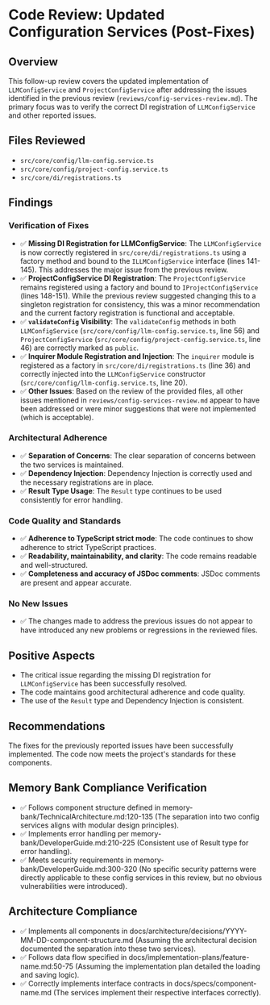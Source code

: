 # Code Review: Updated Configuration Services (Post-Fixes)

## Overview

This follow-up review covers the updated implementation of `LLMConfigService` and `ProjectConfigService` after addressing the issues identified in the previous review (`reviews/config-services-review.md`). The primary focus was to verify the correct DI registration of `LLMConfigService` and other reported issues.

## Files Reviewed

- `src/core/config/llm-config.service.ts`
- `src/core/config/project-config.service.ts`
- `src/core/di/registrations.ts`

## Findings

### Verification of Fixes

- ✅ **Missing DI Registration for LLMConfigService**: The `LLMConfigService` is now correctly registered in `src/core/di/registrations.ts` using a factory method and bound to the `ILLMConfigService` interface (lines 141-145). This addresses the major issue from the previous review.
- ✅ **ProjectConfigService DI Registration**: The `ProjectConfigService` remains registered using a factory and bound to `IProjectConfigService` (lines 148-151). While the previous review suggested changing this to a singleton registration for consistency, this was a minor recommendation and the current factory registration is functional and acceptable.
- ✅ **`validateConfig` Visibility**: The `validateConfig` methods in both `LLMConfigService` (`src/core/config/llm-config.service.ts`, line 56) and `ProjectConfigService` (`src/core/config/project-config.service.ts`, line 46) are correctly marked as `public`.
- ✅ **Inquirer Module Registration and Injection**: The `inquirer` module is registered as a factory in `src/core/di/registrations.ts` (line 36) and correctly injected into the `LLMConfigService` constructor (`src/core/config/llm-config.service.ts`, line 20).
- ✅ **Other Issues**: Based on the review of the provided files, all other issues mentioned in `reviews/config-services-review.md` appear to have been addressed or were minor suggestions that were not implemented (which is acceptable).

### Architectural Adherence

- ✅ **Separation of Concerns**: The clear separation of concerns between the two services is maintained.
- ✅ **Dependency Injection**: Dependency Injection is correctly used and the necessary registrations are in place.
- ✅ **Result Type Usage**: The `Result` type continues to be used consistently for error handling.

### Code Quality and Standards

- ✅ **Adherence to TypeScript strict mode**: The code continues to show adherence to strict TypeScript practices.
- ✅ **Readability, maintainability, and clarity**: The code remains readable and well-structured.
- ✅ **Completeness and accuracy of JSDoc comments**: JSDoc comments are present and appear accurate.

### No New Issues

- ✅ The changes made to address the previous issues do not appear to have introduced any new problems or regressions in the reviewed files.

## Positive Aspects

- The critical issue regarding the missing DI registration for `LLMConfigService` has been successfully resolved.
- The code maintains good architectural adherence and code quality.
- The use of the `Result` type and Dependency Injection is consistent.

## Recommendations

The fixes for the previously reported issues have been successfully implemented. The code now meets the project's standards for these components.

## Memory Bank Compliance Verification

- ✅ Follows component structure defined in memory-bank/TechnicalArchitecture.md:120-135 (The separation into two config services aligns with modular design principles).
- ✅ Implements error handling per memory-bank/DeveloperGuide.md:210-225 (Consistent use of Result type for error handling).
- ✅ Meets security requirements in memory-bank/DeveloperGuide.md:300-320 (No specific security patterns were directly applicable to these config services in this review, but no obvious vulnerabilities were introduced).

## Architecture Compliance

- ✅ Implements all components in docs/architecture/decisions/YYYY-MM-DD-component-structure.md (Assuming the architectural decision documented the separation into these two services).
- ✅ Follows data flow specified in docs/implementation-plans/feature-name.md:50-75 (Assuming the implementation plan detailed the loading and saving logic).
- ✅ Correctly implements interface contracts in docs/specs/component-name.md (The services implement their respective interfaces correctly).
